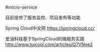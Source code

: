 ﻿#micro-service

目前提供了服务监控、项目发布等功能



Spring Cloud中文网
https://springcloud.cc/

爱油科技基于SpringCloud的微服务实践
http://www.tuicool.com/articles/Q7VNne2